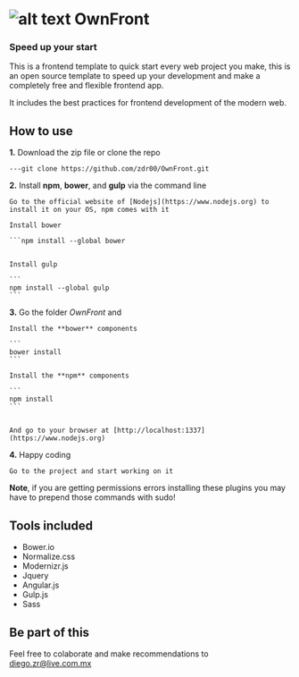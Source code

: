 # ![alt text](https://github.com/zdr00/OwnFront/blob/master/assets/img/logo.png "Logo") OwnFront

### Speed up your start

This is a frontend template to quick start every web project you make, this is an open source template to speed up your development and make a completely free and flexible frontend app.

It includes the best practices for frontend development of the modern web.

## How to use

 **1.** Download the zip file or clone the repo 

  	---git clone https://github.com/zdr00/OwnFront.git
  	

 **2.** Install **npm**, **bower**, and **gulp** via the command line
	
	Go to the official website of [Nodejs](https://www.nodejs.org) to install it on your OS, npm comes with it

	Install bower

	```npm install --global bower
	

	Install gulp

	```
	npm install --global gulp
	```	

 **3.** Go the folder *OwnFront* and 

 	Install the **bower** components

 	```
 	bower install
 	```

 	Install the **npm** components

	```
	npm install
	```

	
	And go to your browser at [http://localhost:1337](https://www.nodejs.org)

 **4.** Happy coding

	Go to the project and start working on it



**Note**, if you are getting permissions errors installing these plugins you may have to prepend those commands with sudo!

## Tools included

- Bower.io
- Normalize.css
- Modernizr.js
- Jquery
- Angular.js
- Gulp.js
- Sass


## Be part of this

Feel free to colaborate and make recommendations to <diego.zr@live.com.mx>
